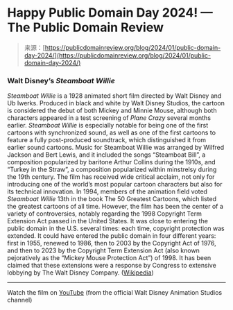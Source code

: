 <!--yml
category: 未分类
date: 2024-05-27 14:23:57
-->

# Happy Public Domain Day 2024! — The Public Domain Review

> 来源：[https://publicdomainreview.org/blog/2024/01/public-domain-day-2024/](https://publicdomainreview.org/blog/2024/01/public-domain-day-2024/)

### Walt Disney’s *Steamboat Willie*

*Steamboat Willie* is a 1928 animated short film directed by Walt Disney and Ub Iwerks. Produced in black and white by Walt Disney Studios, the cartoon is considered the debut of both Mickey and Minnie Mouse, although both characters appeared in a test screening of *Plane Crazy* several months earlier. *Steamboat Willie* is especially notable for being one of the first cartoons with synchronized sound, as well as one of the first cartoons to feature a fully post-produced soundtrack, which distinguished it from earlier sound cartoons. Music for Steamboat Willie was arranged by Wilfred Jackson and Bert Lewis, and it included the songs “Steamboat Bill”, a composition popularized by baritone Arthur Collins during the 1910s, and “Turkey in the Straw”, a composition popularized within minstrelsy during the 19th century. The film has received wide critical acclaim, not only for introducing one of the world’s most popular cartoon characters but also for its technical innovation. In 1994, members of the animation field voted *Steamboat Willie* 13th in the book The 50 Greatest Cartoons, which listed the greatest cartoons of all time. However, the film has been the center of a variety of controversies, notably regarding the 1998 Copyright Term Extension Act passed in the United States. It was close to entering the public domain in the U.S. several times: each time, copyright protection was extended. It could have entered the public domain in four different years: first in 1955, renewed to 1986, then to 2003 by the Copyright Act of 1976, and then to 2023 by the Copyright Term Extension Act (also known pejoratively as the “Mickey Mouse Protection Act”) of 1998\. It has been claimed that these extensions were a response by Congress to extensive lobbying by The Walt Disney Company. ([Wikipedia](https://en.wikipedia.org/wiki/Steamboat_Willie))

* * *

Watch the film on [YouTube](https://www.youtube.com/watch?v=BBgghnQF6E4&ab_channel=WaltDisneyAnimationStudios) (from the official Walt Disney Animation Studios channel)